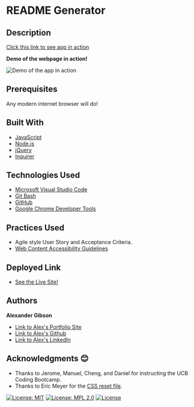# README Generator
## Description



[Click this link to see app in action](https://argibson02.github.io/Professional-Portfolio-2/)
 <br />

**Demo of the webpage in action!**

![Demo of the app in action](./images/-demo.gif)



## Prerequisites
Any modern internet browser will do!

## Built With

* [JavaScript](https://developer.mozilla.org/en-US/docs/Web/JavaScript)
* [Node.js](https://nodejs.org/en/)
* [jQuery](https://api.jquery.com/)
* [Inquirer](https://www.npmjs.com/package/inquirer) 


## Technologies Used

* [Microsoft Visual Studio Code](https://code.visualstudio.com/)
* [Git Bash](https://git-scm.com/downloads)
* [GitHub](https://github.com/)
* [Google Chrome Developer Tools](https://developer.chrome.com/docs/devtools/)

## Practices Used

* Agile style User Story and Acceptance Criteria.
* [Web Content Accessibility Guidelines](https://www.w3.org/WAI/standards-guidelines/wcag/)

## Deployed Link

* [See the Live Site!](https://argibson02.github.io//)

## Authors

**Alexander Gibson** 

- [Link to Alex's Portfolio Site](https://argibson02.github.io/Professional-Portfolio-2/)
- [Link to Alex's Github](https://github.com/argibson02)
- [Link to Alex's LinkedIn](www.linkedin.com/in/alexander-gibson-1b0bb6105)

## Acknowledgments 😊

- Thanks to Jerome, Manuel, Cheng, and Daniel for instructing the UCB Coding Bootcamp.
- Thanks to Eric Meyer for the [CSS reset file](https://meyerweb.com/eric/tools/css/reset/).

[![License: MIT](https://img.shields.io/badge/License-MIT-yellow.svg)](https://opensource.org/licenses/MIT)
[![License: MPL 2.0](https://img.shields.io/badge/License-MPL%202.0-brightgreen.svg)](https://opensource.org/licenses/MPL-2.0)
[![License](https://img.shields.io/badge/License-Apache%202.0-blue.svg)](https://opensource.org/licenses/Apache-2.0)

